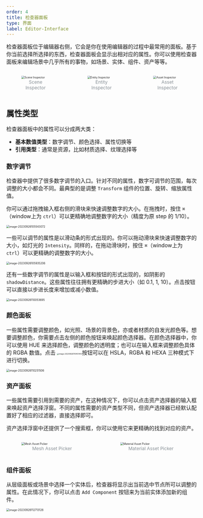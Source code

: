 ```yaml
---
order: 4
title: 检查器面板
type: 界面
label: Editor-Interface
---
```



检查器面板位于编辑器右侧，它会是你在使用编辑器的过程中最常用的面板。基于你当前选择所选择的东西，检查器面板会显示出相对应的属性。你可以使用检查器面板来编辑场景中几乎所有的事物，如场景、实体、组件、资产等等。

<div style="display: flex; gap: 20px;">
  <figure style="flex:1;">
  <img alt="Scene Inspector" src="https://gw.alipayobjects.com/zos/OasisHub/0db2e1f6-50fb-4e19-8bb8-a354c45ac08f/image-20230926102750275.png" style="zoom:50%;" >
  <figcaption style="text-align:center; color: #889096;font-size:12px">Scene Inspector</figcaption>
	</figure>
  <figure style="flex:1;">
    <img alt="Entity Inspector" src="https://gw.alipayobjects.com/zos/OasisHub/c2ebe2da-6de9-496d-a761-ce1674e9c0fc/image-20230926102715326.png" style="zoom:50%;">
    <figcaption style="text-align:center; color: #889096;font-size:12px">Entity Inspector</figcaption>
  </figure>
  <figure style="flex:1;">
    <img alt="Asset Inspector" src="https://gw.alipayobjects.com/zos/OasisHub/7e024b90-38fa-4f74-9fe8-abe6cfeb7968/image-20230926105306507.png" alt="image-20230926105306507" style="zoom:50%;" />
    <figcaption style="text-align:center; color: #889096;font-size:12px">Asset Inspector</figcaption>
  </figure>
</div>

## 属性类型

检查器面板中的属性可以分成两大类：

- **基本数值类型**：数字调节、颜色选择、属性切换等
- **引用类型**：通常是资源，比如材质选择、纹理选择等

### 数字调节

检查器中提供了很多数字调节的入口。针对不同的属性，数字可调节的范围，每次调整的大小都会不同。最典型的是调整 `Transform` 组件的位置、旋转、缩放属性值。

你可以通过拖拽输入框右侧的滑块来快速调整数字的大小。在拖拽时，按住 `⌘`（window上为 `ctrl`）可以更精确地调整数字的大小（精度为原 step 的 1/10）。

<img src="https://gw.alipayobjects.com/zos/OasisHub/252b0426-036b-4950-a90e-24680837fc74/image-20230926105543072.png" alt="image-20230926105543072" style="zoom:50%;" />

一些可以调节的属性是以滑动条的形式出现的。你可以拖动滑块来快速调整数字的大小，如灯光的 `Intensity`。同样的，在拖动滑块时，按住 `⌘`（window上为 `ctrl`）可以更精确的调整数字的大小。

<img src="https://gw.alipayobjects.com/zos/OasisHub/1cbd4aa5-3cf6-4358-af31-043d93b82d20/image-20230926105935206.png" alt="image-20230926105935206" style="zoom:50%;" />

还有一些数字调节的属性是以输入框和按钮的形式出现的，如阴影的 `shadowDistance`。这些属性往往拥有更精确的步进大小（如 0.1, 1, 10）。点击按钮可以直接以步进长度来增加或减小数值。

<img src="https://gw.alipayobjects.com/zos/OasisHub/e00085ab-60c9-43d0-b012-f1754406ada1/image-20230926110053695.png" alt="image-20230926110053695" style="zoom:50%;" />


### 颜色面板

一些属性需要调整颜色，如光照、场景的背景色，亦或者材质的自发光颜色等。想要调整颜色，你需要点击左侧的颜色按钮来唤起颜色选择器。在颜色选择器中，你可以使用 HUE 来选择颜色，调整颜色的透明度；也可以在输入框来调整颜色具体的 RGBA 数值。点击 <img src="https://gw.alipayobjects.com/zos/OasisHub/dc030a4b-8813-4ea2-acb0-549c04363b1d/image-20230926110451443.png" alt="image-20230926110451443" style="zoom: 33%;" />按钮可以在 HSLA，RGBA 和 HEXA 三种模式下进行切换。

<img src="https://gw.alipayobjects.com/zos/OasisHub/e845cefd-6057-46f2-b7cd-46c37ddb95d6/image-20230926110251506.png" alt="image-20230926110251506" style="zoom:50%;" />



### 资产面板

一些属性需要引用到需要的资产，在这种情况下，你可以点击资产选择器的输入框来唤起资产选择浮窗。不同的属性需要的资产类型不同，但资产选择器已经默认配置好了相应的过滤器，直接选择即可。

资产选择浮窗中还提供了一个搜索框，你可以使用它来更精确的找到对应的资产。

<div style="display: flex; gap: 20px;">
  <figure style="flex:1;">
  <img alt="Mesh Asset Picker" src="https://gw.alipayobjects.com/zos/OasisHub/2dc535d4-4f21-46f1-90a3-deebeb55fd13/image-20230926111017781.png" alt="image-20230926111017781" style="zoom:50%;" >
  <figcaption style="text-align:center; color: #889096;font-size:12px">Mesh Asset Picker</figcaption>
	</figure>
  <figure style="flex:1;">
    <img alt="Material Asset Picker" src="https://gw.alipayobjects.com/zos/OasisHub/7f6e0990-f8a5-451c-a6c7-9d00f36c9a57/image-20230926111318386.png" style="zoom:50%;">
    <figcaption style="text-align:center; color: #889096;font-size:12px">Material Asset Picker</figcaption>
  </figure>
</div>

### 组件面板

从层级面板或场景中选择一个实体后，检查器将显示出当前选中节点所可以调整的属性。在此情况下，你可以点击 `Add Component` 按钮来为当前实体添加新的组件。

<img src="https://gw.alipayobjects.com/zos/OasisHub/95d58dde-109f-44b2-89ef-2959ad8b4fe3/image-20230926112713126.png" alt="image-20230926112713126" style="zoom:50%;" />

